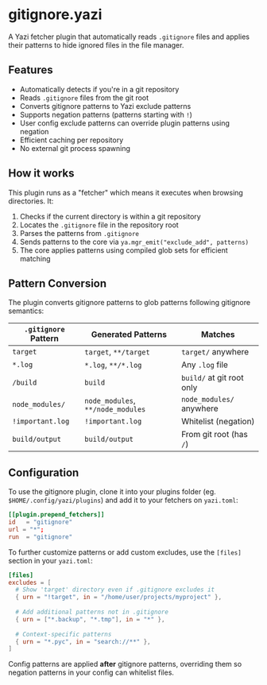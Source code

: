 # gitignore.yazi

A Yazi fetcher plugin that automatically reads `.gitignore` files and applies their patterns to hide ignored files in the file manager.

## Features

- Automatically detects if you're in a git repository
- Reads `.gitignore` files from the git root
- Converts gitignore patterns to Yazi exclude patterns
- Supports negation patterns (patterns starting with `!`)
- User config exclude patterns can override plugin patterns using negation
- Efficient caching per repository
- No external git process spawning

## How it works

This plugin runs as a "fetcher" which means it executes when browsing directories. It:

1. Checks if the current directory is within a git repository
2. Locates the `.gitignore` file in the repository root
3. Parses the patterns from `.gitignore`
4. Sends patterns to the core via `ya.mgr_emit("exclude_add", patterns)`
5. The core applies patterns using compiled glob sets for efficient matching

## Pattern Conversion

The plugin converts gitignore patterns to glob patterns following gitignore semantics:

| `.gitignore` Pattern | Generated Patterns                | Matches                   |
| -------------------- | --------------------------------- | ------------------------- |
| `target`             | `target`, `**/target`             | `target/` anywhere        |
| `*.log`              | `*.log`, `**/*.log`               | Any `.log` file           |
| `/build`             | `build`                           | `build/` at git root only |
| `node_modules/`      | `node_modules`, `**/node_modules` | `node_modules/` anywhere  |
| `!important.log`     | `!important.log`                  | Whitelist (negation)      |
| `build/output`       | `build/output`                    | From git root (has `/`)   |

## Configuration

To use the gitignore plugin, clone it into your plugins folder (eg. `$HOME/.config/yazi/plugins`) and add it to your fetchers on `yazi.toml`:

```toml
[[plugin.prepend_fetchers]]
id   = "gitignore"
url = "*";
run  = "gitignore"
```

To further customize patterns or add custom excludes, use the `[files]` section in your `yazi.toml`:

```toml
[files]
excludes = [
  # Show 'target' directory even if .gitignore excludes it
  { urn = "!target", in = "/home/user/projects/myproject" },
  
  # Add additional patterns not in .gitignore
  { urn = ["*.backup", "*.tmp"], in = "*" },
  
  # Context-specific patterns
  { urn = "*.pyc", in = "search://**" },
]
```

Config patterns are applied **after** gitignore patterns, overriding them so negation patterns in your config can whitelist files.
